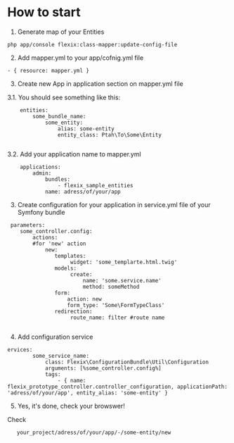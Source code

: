 # How to start
1. Generate map of your Entities
 ```
php app/console flexix:class-mapper:update-config-file
```
2. Add mapper.yml to your app/cofnig.yml file 
 ```
 - { resource: mapper.yml }
```
3. Create new App in application section on mapper.yml file

 3.1. You should see something like this:
```
    entities:
        some_bundle_name:
            some_entity:
                alias: some-entity
                entity_class: Ptah\To\Some\Entity
            
```

 3.2. Add your application name to mapper.yml
```
    applications:
        admin:
            bundles:
                - flexix_sample_entities
            name: adress/of/your/app
```
3. Create configuration for your application in service.yml file of your Symfony bundle

````
 parameters:    
    some_controller.config: 
        actions: 
        #for 'new' action
            new:
               templates:
                    widget: 'some_templarte.html.twig'
               models:
                    create:
                        name: 'some.service.name'
                        method: someMethod
               form: 
                   action: new 
                   form_type: 'Some\FormTypeClass'
               redirection: 
                    route_name: filter #route name
     
````

4. Add configuration service

```
ervices:
        some_service_name:
            class: Flexix\ConfigurationBundle\Util\Configuration
            arguments: [%some_controller.config%]
            tags:
                - { name: flexix_prototype_controller.controller_configuration, applicationPath: 'adress/of/your/app', entity_alias: 'some-entity' }       

```


5. Yes, it's done, check your browswer!

Check 
```
   your_project/adress/of/your/app/-/some-entity/new
```

